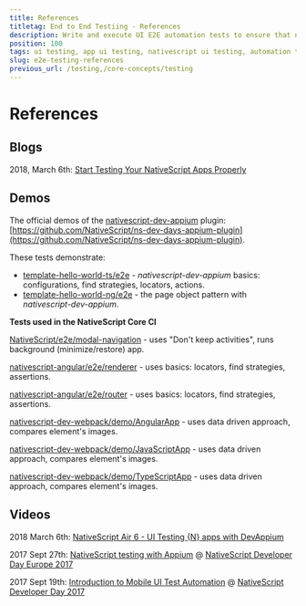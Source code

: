 ```yaml
---
title: References
titletag: End to End Testiing - References
description: Write and execute UI E2E automation tests to ensure that newly added features are working correctly and no regressions are introduced in the mobile app.
position: 100
tags: ui testing, app ui testing, nativescript ui testing, automation testing, app automation testing, nativescript automation testing, appium, ui test automation, e2e testing
slug: e2e-testing-references
previous_url: /testing,/core-concepts/testing
---
```


# References

## Blogs

2018, March 6th: [Start Testing Your NativeScript Apps Properly](https://www.nativescript.org/blog/start-testing-your-nativescript-apps-properly)

## Demos

The official demos of the [nativescript-dev-appium](https://github.com/NativeScript/nativescript-dev-appium#nativescript-dev-appium) plugin: [https://github.com/NativeScript/ns-dev-days-appium-plugin](https://github.com/NativeScript/ns-dev-days-appium-plugin).

These tests demonstrate:
- [template-hello-world-ts/e2e](https://github.com/NativeScript/ns-dev-days-appium-plugin/blob/master/template-hello-world-ts/e2e/) - *nativescript-dev-appium* basics: configurations, find strategies, locators, actions.
- [template-hello-world-ng/e2e](https://github.com/NativeScript/ns-dev-days-appium-plugin/blob/master/template-hello-world-ng/e2e/) - the page object pattern with *nativescript-dev-appium*.

**Tests used in the NativeScript Core CI**

[NativeScript/e2e/modal-navigation](https://github.com/NativeScript/NativeScript/tree/master/e2e/modal-navigation) - uses "Don't keep activities", runs background (minimize/restore) app.

[nativescript-angular/e2e/renderer](https://github.com/NativeScript/nativescript-angular/tree/master/e2e/renderer) - uses basics: locators, find strategies, assertions.

[nativescript-angular/e2e/router](https://github.com/NativeScript/nativescript-angular/tree/master/e2e/router) - uses basics: locators, find strategies, assertions.

[nativescript-dev-webpack/demo/AngularApp](https://github.com/NativeScript/nativescript-dev-webpack/tree/master/demo/AngularApp) - uses data driven approach, compares element's images.

[nativescript-dev-webpack/demo/JavaScriptApp](https://github.com/NativeScript/nativescript-dev-webpack/tree/master/demo/JavaScriptApp) - uses data driven approach, compares element's images.

[nativescript-dev-webpack/demo/TypeScriptApp](https://github.com/NativeScript/nativescript-dev-webpack/tree/master/demo/TypeScriptApp) - uses data driven approach, compares element's images.

## Videos

2018 March 6th: [NativeScript Air 6 - UI Testing {N} apps with DevAppium](https://www.youtube.com/watch?v=Sn4hBaxOt88)

2017 Sept 27th: [NativeScript testing with Appium](https://www.youtube.com/watch?v=Ns7boY6XNC0) @ [NativeScript Developer Day Europe 2017](https://www.nativescript.org/events/developer-day-europe-2017)

2017 Sept 19th: [Introduction to Mobile UI Test Automation](https://www.youtube.com/watch?v=LjgIM4pvhsQ
) @ [NativeScript Developer Day 2017](http://developerday.nativescript.org/)
